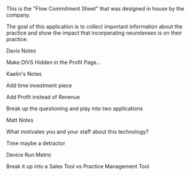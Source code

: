 This is the "Flow Commitment Sheet" that was designed in house by the company.

The goal of this application is to collect important information about the practice and show the impact that incorperating neurolenses is on their practice.

Davis Notes

Make DIVS Hidden in the Profit Page...

Kaelin's Notes

Add time investment piece

Add Profit instead of Revenue

Break up the questioning and play into two applications

Matt Notes

What motivates you and your staff about this technology?

Time maybe a detractor

Device Run Metric

Break it up into a Sales Tool vs Practice Management Tool
